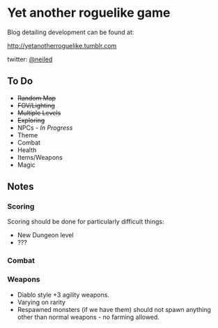 # Yet another roguelike game

Blog detailing development can be found at:

http://yetanotherroguelike.tumblr.com

twitter:  [@neiled](http://twitter.com/neiled)

## To Do
* ~~Random Map~~
* ~~FOV/Lighting~~
* ~~Multiple Levels~~
* ~~Exploring~~
* NPCs - *In Progress*
* Theme
* Combat
* Health
* Items/Weapons
* Magic


## Notes

### Scoring

Scoring should be done for particularly difficult things:
* New Dungeon level
* ???

### Combat

### Weapons
* Diablo style +3 agility weapons.
* Varying on rarity
* Respawned monsters (if we have them) should not spawn anything other than normal weapons - no farming allowed.
